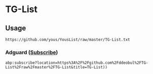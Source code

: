 # TG-List

## Usage

```
https://github.com/yous/YousList/raw/master/TG-List.txt
```

### Adguard ([Subscribe](https://subscribe.adblockplus.org/?location=https://github.com/ddeobul/TG-List/raw/master/TG-List.txt&title=TG-List))
```
abp:subscribe?location=https%3A%2F%2Fgithub.com%2Fddeobul%2FTG-List%2Fraw%2Fmaster%2FTG-List&title=TG-List))
```
